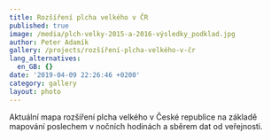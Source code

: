 ```yaml
---
title: Rozšíření plcha velkého v ČR
published: true
image: /media/plch-velky-2015-a-2016-výsledky_podklad.jpg
author: Peter Adamík
gallery: /projects/rozšíření-plcha-velkého-v-čr
lang_alternatives:
  en_GB: {}
date: '2019-04-09 22:26:46 +0200'
category: gallery
layout: photo
---
```

Aktuální mapa rozšíření plcha velkého v České republice na základě mapování poslechem v nočních hodinách a sběrem dat od veřejnosti.
